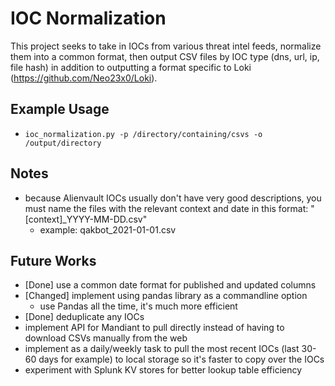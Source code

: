 # IOC Normalization

This project seeks to take in IOCs from various threat intel feeds, normalize them into a common format, then output CSV files by IOC type (dns, url, ip, file hash) in addition to outputting a format specific to Loki (https://github.com/Neo23x0/Loki).

## Example Usage
- `ioc_normalization.py -p /directory/containing/csvs -o /output/directory`

## Notes
- because Alienvault IOCs usually don't have very good descriptions, you must name the files with the relevant context and date in this format: "[context]_YYYY-MM-DD.csv"
    - example: qakbot_2021-01-01.csv

## Future Works
- [Done] use a common date format for published and updated columns
- [Changed] implement using pandas library as a commandline option
    - use Pandas all the time, it's much more efficient
- [Done] deduplicate any IOCs
- implement API for Mandiant to pull directly instead of having to download CSVs manually from the web
- implement as a daily/weekly task to pull the most recent IOCs (last 30-60 days for example) to local storage so it's faster to copy over the IOCs
- experiment with Splunk KV stores for better lookup table efficiency
